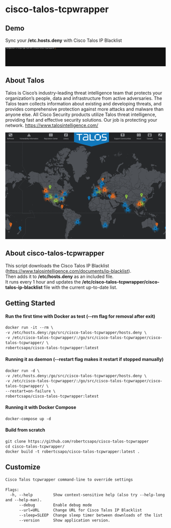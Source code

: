 # cisco-talos-tcpwrapper

## Demo

Sync your **/etc.hosts.deny** with Cisco Talos IP Blacklist

![](img/demo.gif)

## About Talos

Talos is Cisco’s industry-leading threat intelligence team that protects your organization’s people, data and infrastructure from active adversaries. The Talos team collects information about existing and developing threats, and provides comprehensive protection against more attacks and malware than anyone else. All Cisco Security products utilize Talos threat intelligence, providing fast and effective security solutions. Our job is protecting your network. https://www.talosintelligence.com/

![](img/talos.png)

## About cisco-talos-tcpwrapper

This script downloads the Cisco Talos IP Blacklist (https://www.talosintelligence.com/documents/ip-blacklist).  
Then adds it to **/etc/hosts.deny** as an included file.  
It runs every 1 hour and updates the **/etc/cisco-talos-tcpwrapper/cisco-talos-ip-blacklist** file with the current up-to-date list.

## Getting Started

#### Run the first time with Docker as test (--rm flag for removal after exit)
```
docker run -it --rm \
-v /etc/hosts.deny:/go/src/cisco-talos-tcpwrapper/hosts.deny \
-v /etc/cisco-talos-tcpwrapper/:/go/src/cisco-talos-tcpwrapper/cisco-talos-tcpwrapper/ \
robertcsapo/cisco-talos-tcpwrapper:latest
```

#### Running it as daemon (--restart flag makes it restart if stopped manually)
```
docker run -d \
-v /etc/hosts.deny:/go/src/cisco-talos-tcpwrapper/hosts.deny \
-v /etc/cisco-talos-tcpwrapper/:/go/src/cisco-talos-tcpwrapper/cisco-talos-tcpwrapper/ \
--restart=on-failure \
robertcsapo/cisco-talos-tcpwrapper:latest
```

#### Running it with Docker Compose
```
docker-compose up -d
```

#### Build from scratch
```
git clone https://github.com/robertcsapo/cisco-talos-tcpwrapper
cd cisco-talos-tcpwrapper/
docker build -t robertcsapo/cisco-talos-tcpwrapper:latest .
```
## Customize

```
Cisco Talos tcpwrapper command-line to override settings

Flags:
  -h, --help         Show context-sensitive help (also try --help-long and --help-man).
      --debug        Enable debug mode
      --url=URL      Change URL for Cisco Talos IP Blacklist
      --sleep=SLEEP  Change sleep timer between downloads of the list
      --version      Show application version.
```
